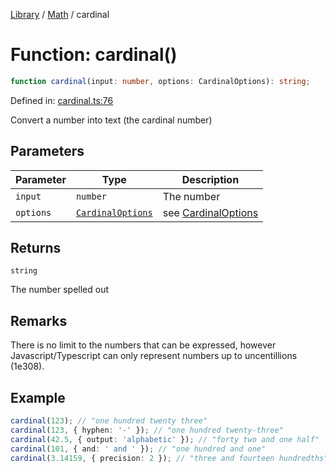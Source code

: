 <!-- markdownlint-disable -->
<!-- cspell: disable -->
[Library](../index.md) / [Math](./index.md) / cardinal

# Function: cardinal()

```ts
function cardinal(input: number, options: CardinalOptions): string;
```

Defined in: [cardinal.ts:76](https://github.com/technobuddha/library/blob/main/src/cardinal.ts#L76)

Convert a number into text (the cardinal number)

## Parameters

| Parameter | Type | Description |
| ------ | ------ | ------ |
| `input` | `number` | The number |
| `options` | [`CardinalOptions`](CardinalOptions.md) | see [CardinalOptions](CardinalOptions.md) |

## Returns

`string`

The number spelled out

## Remarks

There is no limit to the numbers that can be expressed, however Javascript/Typescript can only represent numbers
up to uncentillions (1e308).

## Example

```typescript
cardinal(123); // "one hundred twenty three"
cardinal(123, { hyphen: '-' }); // "one hundred twenty-three"
cardinal(42.5, { output: 'alphabetic' }); // "forty two and one half"
cardinal(101, { and: ' and ' }); // "one hundred and one"
cardinal(3.14159, { precision: 2 }); // "three and fourteen hundredths"
```

